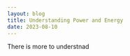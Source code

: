 ```yaml
---
layout: blog
title: Understanding Power and Energy
date: 2023-08-10
---
```


There is more to understnad 
